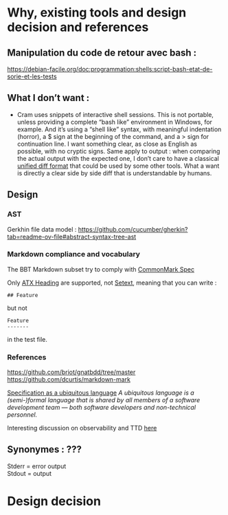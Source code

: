 # Why, existing tools and design decision and references

## Manipulation du code de retour avec bash :
https://debian-facile.org/doc:programmation:shells:script-bash-etat-de-sorie-et-les-tests


## What I don’t want :

  - Cram uses snippets of interactive shell sessions. This is not portable, unless providing a complete “bash like” environment in Windows, for example.
    And it’s using a “shell like” syntax, with meaningful indentation (horror), a $ sign at the beginning of the command, and a > sign for continuation line.
    I want something clear, as close as English as possible, with no cryptic signs.
    Same apply to output : when comparing the actual output with the expected one, I don’t care to have a classical [unified diff format](https://en.wikipedia.org/wiki/Diff#Unified_format) that could be used by some other tools.
    What a want is directly a clear side by side diff that is understandable by humans.



## Design

### AST

Gerkhin file data model :  https://github.com/cucumber/gherkin?tab=readme-ov-file#abstract-syntax-tree-ast

### Markdown compliance and vocabulary
The BBT Markdown subset try to comply with [CommonMark Spec](https://spec.commonmark.org/)

Only [ATX Heading](https://spec.commonmark.org/0.31.2/#atx-headings) are supported, not [Setext](https://spec.commonmark.org/0.31.2/#setext-headings), meaning that you can write :
```
## Feature
```
but not
```
Feature
-------
```
in the test file.

### References
https://github.com/briot/gnatbdd/tree/master
https://github.com/dcurtis/markdown-mark


[Specification as a ubiquitous language](https://en.wikipedia.org/wiki/Behavior-driven_development#Specification_as_a_ubiquitous_language)
*A ubiquitous language is a (semi-)formal language that is shared by all members of a software development team — both software developers and non-technical personnel.*

Interesting discussion on observability and TTD [here](https://www.youtube.com/watch?v=prLRI3VEVq4&t=2190s)


## Synonymes : ???

  Stderr = error output  
  Stdout = output

# Design decision
